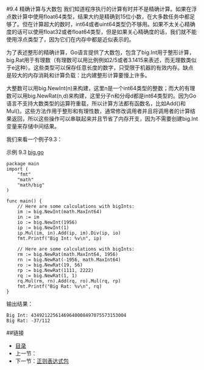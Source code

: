 #9.4 精确计算与大数包
我们知道程序执行的计算有时并不是精确计算。如果在浮点数计算中使用float64类型，结果大约是精确到15位小数，在大多数任务中都足够了。但在计算超大的数时，int64或者uint64类型仍不够用。如果不太关心精确度的话可以使用float32或者float64类型，但是如果关心精确度的话，我们就不能使用浮点类型了，因为它们在内存中都是近似表示的。

为了表述整形的精确计算，Go语言提供了大数包，包含了big.Int用于整形计算，big.Rat用于有理数（有理数可以用比例例如2/5或者3.1415来表述，而无理数类似于e这种）。这些类型可以保存任意长度的数字，只受限于机器的有效内存。缺点是较大的内存消耗和计算负载：比内建整形计算要慢上许多。

大整数可以用big.NewInt(n)来构建，这里n是一个int64类型的整数；而大的有理数可以用big.NewRat(n,d)来构建，这里分子n和分母d都是int64类型的。因为Go语言不支持大数类型的运算符重载，所以计算方法都有函数名，比如Add()和Mul()。这些方法作用于整形和有理性数，通常修改调用者并且将调用者的计算结果返回，所以这些操作可以串联起来并且节省了内存开支，因为不需要创建big.Int变量来存储中间结果。

我们来看一个例子9.3：


示例 9.3 [big.go](exmaples/chapter_9/big.go)

	package main
	import (
	    "fmt"
	    "math"
	    "math/big"
	)
	
	func main() {
	    // Here are some calculations with bigInts:
	    im := big.NewInt(math.MaxInt64)
	    in := im
	    io := big.NewInt(1956)
	    ip := big.NewInt(1)
	    ip.Mul(im, in).Add(ip, im).Div(ip, io)
	    fmt.Printf("Big Int: %v\n", ip)
	
	    // Here are some calculations with bigInts:
	    rm := big.NewRat(math.MaxInt64, 1956)
	    rn := big.NewRat(-1956, math.MaxInt64)
	    ro := big.NewRat(19, 56)
	    rp := big.NewRat(1111, 2222)
	    rq := big.NewRat(1, 1)
	    rq.Mul(rm, rn).Add(rq, ro).Mul(rq, rp)
	    fmt.Printf("Big Rat: %v\n", rq)
	}

    
输出结果：

	Big Int: 43492122561469640008497075573153004
	Big Rat: -37/112


##链接
- [目录](directory.md)
- 上一节：[]()
- 下一节：[正则表达式包](09.2.md)